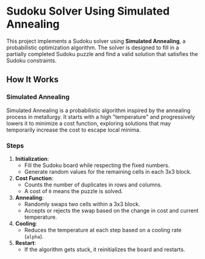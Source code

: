 # Sudoku Solver Using Simulated Annealing

This project implements a Sudoku solver using **Simulated Annealing**, a probabilistic optimization algorithm. The solver is designed to fill in a partially completed Sudoku puzzle and find a valid solution that satisfies the Sudoku constraints.

## How It Works

### Simulated Annealing
Simulated Annealing is a probabilistic algorithm inspired by the annealing process in metallurgy. It starts with a high "temperature" and progressively lowers it to minimize a cost function, exploring solutions that may temporarily increase the cost to escape local minima.

### Steps
1. **Initialization**: 
   - Fill the Sudoku board while respecting the fixed numbers.
   - Generate random values for the remaining cells in each 3x3 block.
2. **Cost Function**:
   - Counts the number of duplicates in rows and columns.
   - A cost of `0` means the puzzle is solved.
3. **Annealing**:
   - Randomly swaps two cells within a 3x3 block.
   - Accepts or rejects the swap based on the change in cost and current temperature.
4. **Cooling**:
   - Reduces the temperature at each step based on a cooling rate (`alpha`).
5. **Restart**:
   - If the algorithm gets stuck, it reinitializes the board and restarts.

